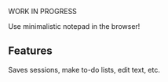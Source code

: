 WORK IN PROGRESS 

Use minimalistic notepad in the browser!

## Features
Saves sessions, make to-do lists, edit text, etc.
